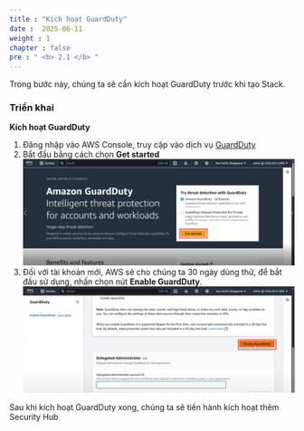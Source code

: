 ```yaml
---
title : "Kích hoạt GuardDuty"
date :  2025-06-11
weight : 1 
chapter : false
pre : " <b> 2.1 </b> "
---
```


Trong bước này, chúng ta sẽ cần kích hoạt GuardDuty trước khi tạo Stack.

### Triển khai
**Kích hoạt GuardDuty**
1. Đăng nhập vào AWS Console, truy cập vào dịch vụ [GuardDuty](https://ap-southeast-1.console.aws.amazon.com/guardduty/home?region=ap-southeast-1#/)
2. Bắt đầu bằng cách chọn **Get started**
![GuardDutyConsole](/images/2.prerequisite/2.1/3.png)
3. Đối với tài khoản mới, AWS sẽ cho chúng ta 30 ngày dùng thử, để bắt đầu sử dụng, nhấn chọn nút 
**Enable GuardDuty**.
![GuardDutyConsole](/images/2.prerequisite/2.1/2.png)
 
Sau khi kích hoạt GuardDuty xong, chúng ta sẽ tiến hành kích hoạt thêm Security Hub


